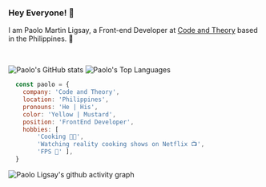 ### Hey Everyone! 🤙
I am Paolo Martin Ligsay, a Front-end Developer at [Code and Theory][c&t] based in the Philippines. 👋

<br>

![Paolo's GitHub stats][githubStats]
![Paolo's Top Languages][topLang]
```js
  const paolo = {
    company: 'Code and Theory',
    location: 'Philippines',
    pronouns: 'He | His',
    color: 'Yellow | Mustard',
    position: 'FrontEnd Developer',
    hobbies: [
        'Cooking 👨‍🍳', 
        'Watching reality cooking shows on Netflix 📺', 
        'FPS 🔫' ],
  }
```

![Paolo Ligsay's github activity graph][githubActivity]

<!-- ![GitHub Streak](https://github-readme-streak-stats.herokuapp.com/?user=paoloLigsay&theme=react&hide_border=true&date_format=M%20j%5B%2C%20Y%5D) -->

[c&t]: https://www.codeandtheory.com/
[githubStats]: https://github-readme-stats.vercel.app/api?username=paoloLigsay&theme=react&show_icons=true&count_private=true&hide_title=true&hide_border=true&icon_color=8F5ADB&title_color=8F5ADB
[topLang]: https://github-readme-stats.vercel.app/api/top-langs/?username=paoloLigsay&layout=default&theme=react&hide=html&hide_border=true&card_width=300&langs_count=2&custom_title=Most%20Used%20Languages&title_color=fff
[githubActivity]: https://activity-graph.herokuapp.com/graph?username=paoloLigsay&theme=dracula
